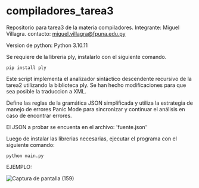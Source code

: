 # compiladores_tarea3

Repositorio para tarea3 de la materia compiladores.
Integrante: Miguel Villagra.
contacto: miguel.villagra@fpuna.edu.py

Version de python: Python 3.10.11

Se requiere de la libreria ply, instalarlo con el siguiente comando.
```
pip install ply
```

Este script implementa el analizador sintáctico descendente recursivo de la tarea2 utilizando la biblioteca ply. 
Se han hecho modificaciones para que sea posible la traduccion a XML.

Define las reglas de la gramática JSON simplificada y utiliza la estrategia de manejo de errores Panic Mode 
para sincronizar y continuar el análisis en caso de encontrar errores.

El JSON a probar se encuenta en el archivo: 'fuente.json'

Luego de instalar las librerias necesarias, ejecutar el programa con el siguiente comando:
```
python main.py
```

EJEMPLO:


![Captura de pantalla (159)](https://github.com/miguelvillagra/compiladores_tarea3/assets/88117555/04023c50-55ed-44d1-a6b5-8892b23cb873)
